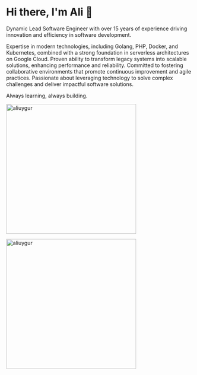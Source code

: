 # Hi there, I'm Ali :wave:

Dynamic Lead Software Engineer with over 15 years of experience driving innovation and efficiency in software development. 

Expertise in modern technologies, including Golang, PHP, Docker, and Kubernetes, combined with a strong foundation in serverless architectures on Google Cloud. Proven ability to transform legacy systems into scalable solutions, enhancing performance and reliability. Committed to fostering collaborative environments that promote continuous improvement and agile practices. Passionate about leveraging technology to solve complex challenges and deliver impactful software solutions.

Always learning, always building.

<p>
<img width="350px" src="https://github-readme-stats.vercel.app/api?username=aliuygur&show_icons=true&locale=en&hide_border=true&theme=tokyonight" alt="aliuygur" />
</p>

<p>
<img width="350px" src="https://github-readme-stats.vercel.app/api/top-langs?username=aliuygur&show_icons=true&locale=en&layout=compact&hide_border=true&theme=tokyonight" alt="aliuygur" />
</p>
